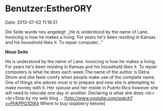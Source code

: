 Benutzer:EstherORY
==================

Date: 2013-07-02 11:16:51

Die Seite wurde neu angelegt: „He is understood by the name of Lane.
Invoicing is how he makes a living. For years he\'s been residing in
Kansas and his household likes it. To repair computer..."

**Neue Seite**

<div>

He is understood by the name of Lane. Invoicing is how he makes a
living. For years he\'s been residing in Kansas and his household likes
it. To repair computers is what he does each week.The name of the author
is Detra Strom and she feels comfy when people make use of the complete
name. One of things she adores most is to prepare and now she is
attempting to make money with it. Her spouse and her reside in Puerto
Rico however she will need to relocate one day or another. Declaring is
what she does.\<br\>\<br\>Stop by my web blog \...
\[http://www.youtube.com/watch?v=PhKPPQ1D9I4 Where to buy raspberry
ketone\]

</div>

